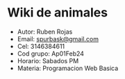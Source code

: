 # Wiki de animales

- Autor: Ruben Rojas
- Email: spurbask@gmail.com
- Cel: 3146384611
- Cod grupo: Ap01Feb24
- Horario: Sabados PM
- Materia: Programacion Web Basica

